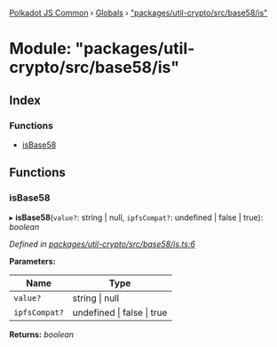 [Polkadot JS Common](../README.md) › [Globals](../globals.md) › ["packages/util-crypto/src/base58/is"](_packages_util_crypto_src_base58_is_.md)

# Module: "packages/util-crypto/src/base58/is"

## Index

### Functions

* [isBase58](_packages_util_crypto_src_base58_is_.md#isbase58)

## Functions

###  isBase58

▸ **isBase58**(`value?`: string | null, `ipfsCompat?`: undefined | false | true): *boolean*

*Defined in [packages/util-crypto/src/base58/is.ts:6](https://github.com/polkadot-js/common/blob/4111122c/packages/util-crypto/src/base58/is.ts#L6)*

**Parameters:**

Name | Type |
------ | ------ |
`value?` | string &#124; null |
`ipfsCompat?` | undefined &#124; false &#124; true |

**Returns:** *boolean*
